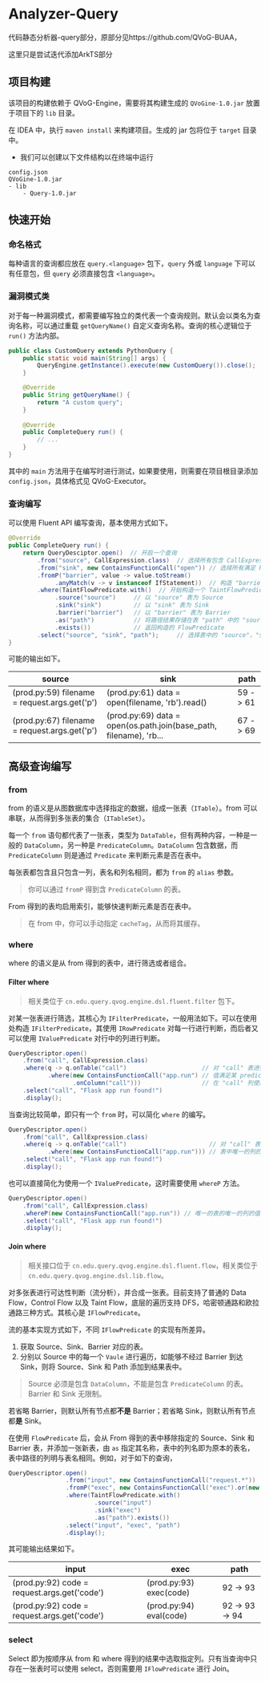 # Analyzer-Query
代码静态分析器-query部分，原部分见https://github.com/QVoG-BUAA，

这里只是尝试迭代添加ArkTS部分

## 项目构建

该项目的构建依赖于 QVoG-Engine，需要将其构建生成的 `QVoGine-1.0.jar` 放置于项目下的 `lib` 目录。

在 IDEA 中，执行 `maven install` 来构建项目。生成的 jar 包将位于 `target` 目录中。

- 我们可以创建以下文件结构以在终端中运行

```text
config.json
QVoGine-1.0.jar
- lib
    - Query-1.0.jar
```

## 快速开始

### 命名格式

每种语言的查询都应放在 `query.<language>` 包下，`query` 外或 `language` 下可以有任意包，但 `query` 必须直接包含 `<language>`。

### 漏洞模式类

对于每一种漏洞模式，都需要编写独立的类代表一个查询规则。默认会以类名为查询名称，可以通过重载 `getQueryName()` 自定义查询名称。查询的核心逻辑位于 `run()` 方法内部。

```java
public class CustomQuery extends PythonQuery {
    public static void main(String[] args) {
        QueryEngine.getInstance().execute(new CustomQuery()).close();
    }

    @Override
    public String getQueryName() {
        return "A custom query";
    }
    
    @Override
    public CompleteQuery run() {
        // ...
    }
}
```

其中的 `main` 方法用于在编写时进行测试，如果要使用，则需要在项目根目录添加 `config.json`，具体格式见 QVoG-Executor。

### 查询编写

可以使用 Fluent API 编写查询，基本使用方式如下。

```java
@Override
public CompleteQuery run() {
    return QueryDesciptor.open()  // 开启一个查询
        .from("source", CallExpression.class)  // 选择所有包含 CallExpression 的节点作为 "source"
        .from("sink", new ContainsFunctionCall("open")) // 选择所有满足 Predicate 的节点作为 "sink"
        .fromP("barrier", value -> value.toStream()
             .anyMatch(v -> v instanceof IfStatement))  // 构造 "barrier" 需要满足的条件
        .where(TaintFlowPredicate.with()  // 开始构造一个 TaintFlowPredicate
             .source("source")     // 以 "source" 表为 Source
             .sink("sink")         // 以 "sink" 表为 Sink
             .barrier("barrier")   // 以 "barrier" 表为 Barrier
             .as("path")           // 将路径结果存储在表 "path" 中的 "source", "sink", "path" 列
             .exists())            // 返回构造的 FlowPredicate
        .select("source", "sink", "path");     // 选择表中的 "source"，"sink"，"path" 列
}
```

可能的输出如下。

| source                                        | sink                                                         | path     |
| --------------------------------------------- | ------------------------------------------------------------ | -------- |
| (prod.py:59) filename = request.args.get('p') | (prod.py:61) data = open(filename, 'rb').read()              | 59 -> 61 |
| (prod.py:67) filename = request.args.get('p') | (prod.py:69) data = open(os.path.join(base_path, filename), 'rb... | 67 -> 69 |

## 高级查询编写

### from

from 的语义是从图数据库中选择指定的数据，组成一张表（`ITable`）。from 可以串联，从而得到多张表的集合（`ITableSet`）。

每一个 `from` 语句都代表了一张表，类型为 `DataTable`，但有两种内容，一种是一般的 `DataColumn`，另一种是 `PredicateColumn`。`DataColumn` 包含数据，而 `PredicateColumn` 则是通过 `Predicate` 来判断元素是否在表中。

每张表都包含且只包含一列，表名和列名相同，都为 `from` 的 `alias` 参数。

> 你可以通过 `fromP` 得到含 `PredicateColumn` 的表。

From 得到的表均启用索引，能够快速判断元素是否在表中。

> 在 from 中，你可以手动指定 `cacheTag`，从而将其缓存。

### where

where 的语义是从 from 得到的表中，进行筛选或者组合。

#### Filter where

> 相关类位于 `cn.edu.query.qvog.engine.dsl.fluent.filter` 包下。

对某一张表进行筛选，其核心为 `IFilterPredicate`，一般用法如下。可以在使用处构造 `IFilterPredicate`，其使用 `IRowPredicate` 对每一行进行判断，而后者又可以使用 `IValuePredicate` 对行中的列进行判断。

```java
QueryDescriptor.open()
    .from("call", CallExpression.class)
    .where(q -> q.onTable("call")                     // 对 "call" 表进行筛选
           .where(new ContainsFunctionCall("app.run") // 值满足某 predicate
                  .onColumn("call")))                 // 在 "call" 列使用 Predicate
    .select("call", "Flask app run found!")
    .display();
```

当查询比较简单，即只有一个 `from` 时，可以简化 `where` 的编写。

```java
QueryDescriptor.open()
    .from("call", CallExpression.class)
    .where(q -> q.onTable("call")                       // 对 "call" 表进行筛选
           .where(new ContainsFunctionCall("app.run"))) // 表中唯一的列的值满足某 predicate
    .select("call", "Flask app run found!")
    .display();
```

也可以直接简化为使用一个 `IValuePredicate`，这时需要使用 `whereP` 方法。

```java
QueryDescriptor.open()
    .from("call", CallExpression.class)
    .whereP(new ContainsFunctionCall("app.run")) // 唯一的表的唯一的列的值满足某 predicate
    .select("call", "Flask app run found!")
    .display();
```

#### Join where

> 相关接口位于 `cn.edu.query.qvog.engine.dsl.fluent.flow`，相关类位于 `cn.edu.query.qvog.engine.dsl.lib.flow`。

对多张表进行可达性判断（流分析），并合成一张表。目前支持了普通的 Data Flow，Control Flow 以及 Taint Flow，底层的遍历支持 DFS，哈密顿通路和欧拉通路三种方式。其核心是 `IFlowPredicate`。

流的基本实现方式如下，不同 `IFlowPredicate` 的实现有所差异。

1. 获取 Source、Sink、Barrier 对应的表。
2. 分别以 Source 中的每一个 `Vaule` 进行遍历，如能够不经过 Barrier 到达 Sink，则将 Source、Sink 和 Path 添加到结果表中。

> Source 必须是包含 `DataColumn`，不能是包含 `PredicateColumn` 的表。Barrier 和 Sink 无限制。

若省略 Barrier，则默认所有节点都**不是** Barrier；若省略 Sink，则默认所有节点都**是** Sink。

在使用 `FlowPredicate` 后，会从 From 得到的表中移除指定的 Source、Sink 和 Barrier 表，并添加一张新表，由 `as` 指定其名称，表中的列名即为原本的表名，表中路径的列明与表名相同。例如，对于如下的查询，

```java
QueryDescriptor.open()
                .from("input", new ContainsFunctionCall("request.*"))
                .fromP("exec", new ContainsFunctionCall("exec").or(new ContainsFunctionCall("eval")))
                .where(TaintFlowPredicate.with()
                        .source("input")
                        .sink("exec")
                        .as("path").exists())
                .select("input", "exec", "path")
                .display();
```

其可能输出结果如下。

| input                                        | exec                    | path           |
| -------------------------------------------- | ----------------------- | -------------- |
| (prod.py:92) code = request.args.get('code') | (prod.py:93) exec(code) | 92 -> 93       |
| (prod.py:92) code = request.args.get('code') | (prod.py:94) eval(code) | 92 -> 93 -> 94 |

### select

Select 即为按顺序从 from 和 where 得到的结果中选取指定列。只有当查询中只存在一张表时可以使用 select，否则需要用 `IFlowPredicate` 进行 Join。

